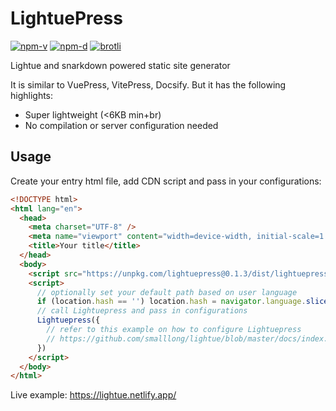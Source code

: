 # LightuePress

<a href="https://npmjs.com/package/lightuepress"><img src="https://img.shields.io/npm/v/lightuepress.svg" alt="npm-v"></a>
<a href="https://npmjs.com/package/lightuepress"><img src="https://img.shields.io/npm/dt/lightuepress.svg" alt="npm-d"></a>
<a href="https://bundlephobia.com/result?p=lightuepress"><img src="https://img.badgesize.io/https:/unpkg.com/lightuepress/dist/lightuepress.min.js?label=brotli&compression=brotli" alt="brotli"></a>

Lightue and snarkdown powered static site generator

It is similar to VuePress, VitePress, Docsify. But it has the following highlights:

- Super lightweight (<6KB min+br)
- No compilation or server configuration needed

## Usage

Create your entry html file, add CDN script and pass in your configurations:

```html
<!DOCTYPE html>
<html lang="en">
  <head>
    <meta charset="UTF-8" />
    <meta name="viewport" content="width=device-width, initial-scale=1.0" />
    <title>Your title</title>
  </head>
  <body>
    <script src="https://unpkg.com/lightuepress@0.1.3/dist/lightuepress.min.js"></script>
    <script>
      // optionally set your default path based on user language
      if (location.hash == '') location.hash = navigator.language.slice(0, 2) == 'zh' ? '#/zh/' : '#/'
      // call Lightuepress and pass in configurations
      Lightuepress({
        // refer to this example on how to configure Lightuepress
        // https://github.com/smalllong/lightue/blob/master/docs/index.html
      })
    </script>
  </body>
</html>
```

Live example: https://lightue.netlify.app/
